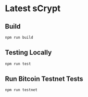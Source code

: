 # Latest sCrypt

## Build

```sh
npm run build
```

## Testing Locally

```sh
npm run test
```

## Run Bitcoin Testnet Tests

```sh
npm run testnet
```
